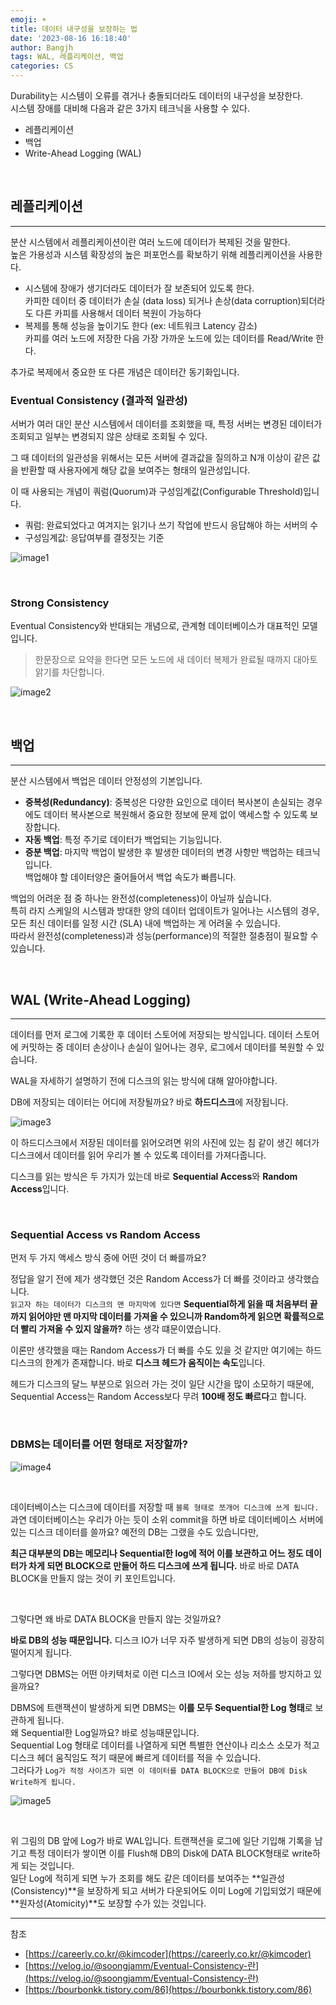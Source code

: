 ```yaml
---
emoji: ☀️
title: 데이터 내구성을 보장하는 법
date: '2023-08-16 16:18:40'
author: Bangjh
tags: WAL, 레플리케이션, 백업
categories: CS
---
```


Durability는 시스템이 오류를 겪거나 충돌되더라도 데이터의 내구성을 보장한다. <br >
시스템 장애를 대비해 다음과 같은 3가지 테크닉을 사용할 수 있다.

- 레플리케이션
- 백업
- Write-Ahead Logging (WAL)

<br >

## 레플리케이션

---

분산 시스템에서 레플리케이션이란 여러 노드에 데이터가 복제된 것을 말한다. <br >
높은 가용성과 시스템 확장성의 높은 퍼포먼스를 확보하기 위해 레플리케이션을 사용한다.

- 시스템에 장애가 생기더라도 데이터가 잘 보존되어 있도록 한다. <br />카피한 데이터 중 데이터가 손실 (data loss) 되거나 손상(data corruption)되더라도 다른 카피를 사용해서 데이터 복원이 가능하다
- 복제를 통해 성능을 높이기도 한다 (ex: 네트워크 Latency 감소) <br > 카피를 여러 노드에 저장한 다음 가장 가까운 노드에 있는 데이터를 Read/Write 한다.

추가로 복제에서 중요한 또 다른 개념은 데이터간 동기화입니다.

### Eventual Consistency (결과적 일관성)

서버가 여러 대인 분산 시스템에서 데이터를 조회했을 때, 특정 서버는 변경된 데이터가 조회되고 일부는 변경되지 않은 상태로 조회될 수 있다.

그 때 데이터의 일관성을 위해서는 모든 서버에 결과값을 질의하고 N개 이상이 같은 값을 반환할 때 사용자에게 해당 값을 보여주는 형태의 일관성입니다.

이 때 사용되는 개념이 쿼럼(Quorum)과 구성임계값(Configurable Threshold)입니다.

- 쿼럼: 완료되었다고 여겨지는 읽기나 쓰기 작업에 반드시 응답해야 하는 서버의 수
- 구성임계값: 응답여부를 결정짓는 기준

![image1](image1.png)

<br >

### Strong Consistency

Eventual Consistency와 반대되는 개념으로, 관계형 데이터베이스가 대표적인 모델입니다. <br >

> 한문장으로 요약을 한다면 모든 노드에 새 데이터 복제가 완료될 때까지 대아토 앍기를 차단합니다.

![image2](image2.png)

<br >

## 백업

---

분산 시스템에서 백업은 데이터 안정성의 기본입니다.

- **중복성(Redundancy)**: 중복성은 다양한 요인으로 데이터 복사본이 손실되는 경우에도 데이터 복사본으로 복원해서 중요한 정보에 문제 없이 액세스할 수 있도록 보장합니다.
- **자동 백업**: 특정 주기로 데이터가 백업되는 기능입니다.
- **증분 백업**: 마지막 백업이 발생한 후 발생한 데이터의 변경 사항만 백업하는 테크닉입니다. <br > 백업해야 할 데이터양은 줄어들어서 백업 속도가 빠릅니다.

백업의 어려운 점 중 하나는 완전성(completeness)이 아닐까 싶습니다. <br>
특히 라지 스케일의 시스템과 방대한 양의 데이터 업데이트가 일어나는 시스템의 경우, 모든 최신 데이터를 일정 시간 (SLA) 내에 백업하는 게 어려울 수 있습니다. <br>
따라서 완전성(completeness)과 성능(performance)의 적절한 절충점이 필요할 수 있습니다.

<br>

## WAL (Write-Ahead Logging)

---

데이터를 먼저 로그에 기록한 후 데이터 스토어에 저장되는 방식입니다.
데이터 스토어에 커밋하는 중 데이터 손상이나 손실이 일어나는 경우, 로그에서 데이터를 복원할 수 있습니다.

WAL을 자세하기 설명하기 전에 디스크의 읽는 방식에 대해 알아야합니다.

DB에 저장되는 데이터는 어디에 저장될까요? 바로 **하드디스크**에 저장됩니다.

![image3](image3.jpeg)

이 하드디스크에서 저장된 데이터를 읽어오려면 위의 사진에 있는 침 같이 생긴 헤더가 디스크에서 데이터를 읽어 우리가 볼 수 있도록 데이터를 가져다줍니다.

디스크를 읽는 방식은 두 가지가 있는데 바로 **Sequential Access**와 **Random Access**입니다.

<br >

### Sequential Access vs Random Access

먼저 두 가지 액세스 방식 중에 어떤 것이 더 빠를까요?

정답을 알기 전에 제가 생각했던 것은 Random Access가 더 빠를 것이라고 생각했습니다. <br >
`읽고자 하는 데이터가 디스크의 맨 마지막에 있다면` **Sequential하게 읽을 때 처음부터 끝까지 읽어야만 맨 마지막 데이터를 가져올 수 있으니까 Random하게 읽으면 확률적으로 더 빨리 가져올 수 있지 않을까?** 하는 생각 떄문이였습니다.

이론만 생각했을 때는 Random Access가 더 빠를 수도 있을 것 같지만 여기에는 하드디스크의 한계가 존재합니다. 바로 **디스크 헤드가 움직이는 속도**입니다.

헤드가 디스크의 달느 부분으로 읽으러 가는 것이 일단 시간을 많이 소모하기 때문에, <br >
Sequential Access는 Random Access보다 무려 **100배 정도 빠르다**고 합니다.

<br >

### DBMS는 데이터를 어떤 형태로 저장할까?

![image4](image4.png)

<br >

데이터베이스는 디스크에 데이터를 저장할 때 `블록 형태로 쪼개어 디스크에 쓰게 됩니다.` <br >
과연 데이터베이스는 우리가 아는 듯이 소위 commit을 하면 바로 데이터베이스 서버에 있는 디스크 데이터를 쓸까요? 예전의 DB는 그랬을 수도 있습니다만,

**최근 대부분의 DB는 메모리나 Sequential한 log에 적어 이를 보관하고 어느 정도 데이터가 차게 되면 BLOCK으로 만들어 하드 디스크에 쓰게 됩니다.** 바로 바로 DATA BLOCK을 만들지 않는 것이 키 포인트입니다.

<br >

그렇다면 왜 바로 DATA BLOCK을 만들지 않는 것일까요?

**바로 DB의 성능 때문입니다.** 디스크 IO가 너무 자주 발생하게 되면 DB의 성능이 굉장히 떨어지게 됩니다.

그렇다면 DBMS는 어떤 아키텍처로 이런 디스크 IO에서 오는 성능 저하를 방지하고 있을까요?

DBMS에 트랜잭션이 발생하게 되면 DBMS는 **이를 모두 Sequential한 Log 형태**로 보관하게 됩니다. <br >
왜 Sequential한 Log일까요? 바로 성능때문입니다. <br > Sequential Log 형태로 데이터를 나열하게 되면 특별한 연산이나 리소스 소모가 적고 디스크 헤더 움직임도 적기 때문에 빠르게 데이터를 적을 수 있습니다. <br >
그러다가 `Log가 적정 사이즈가 되면 이 데이터를 DATA BLOCK으로 만들어 DB에 Disk Write하게 됩니다.`

![image5](image5.png)

<br >

위 그림의 DB 앞에 Log가 바로 WAL입니다. 트랜잭션을 로그에 일단 기입해 기록을 남기고 특정 데이터가 쌓이면 이를 Flush해 DB의 Disk에 DATA BLOCK형태로 write하게 되는 것입니다. <br >
일단 Log에 적히게 되면 누가 조회를 해도 같은 데이터를 보여주는 **일관성(Consistency)**을 보장하게 되고 서버가 다운되어도 이미 Log에 기입되었기 때문에 **원자성(Atomicity)**도 보장할 수가 있는 것입니다.

---

참조

- [https://careerly.co.kr/@kimcoder](https://careerly.co.kr/@kimcoder)
- [https://velog.io/@soongjamm/Eventual-Consistency-란](https://velog.io/@soongjamm/Eventual-Consistency-란)
- [https://bourbonkk.tistory.com/86](https://bourbonkk.tistory.com/86)

```toc

```
